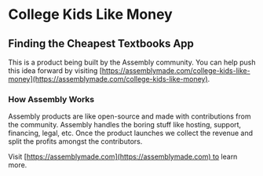 # College Kids Like Money

## Finding the Cheapest Textbooks App

This is a product being built by the Assembly community. You can help push this idea forward by visiting [https://assemblymade.com/college-kids-like-money](https://assemblymade.com/college-kids-like-money).

### How Assembly Works

Assembly products are like open-source and made with contributions from the community. Assembly handles the boring stuff like hosting, support, financing, legal, etc. Once the product launches we collect the revenue and split the profits amongst the contributors.

Visit [https://assemblymade.com](https://assemblymade.com) to learn more.

